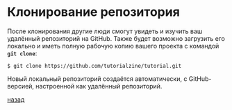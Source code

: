 # Клонирование репозитория

После клонирования другие люди смогут увидеть и изучить ваш удалённый репозиторий на GitHub. Также будет возможно загрузить его локально и иметь полную рабочую копию вашего проекта с командой **`git clone`**:
```
$ git clone https://github.com/tutorialzine/tutorial.git
```
Новый локальный репозиторий создаётся автоматически, с GitHub-версией, настроенной как удалённый репозиторий.

[назад](./readme.md)